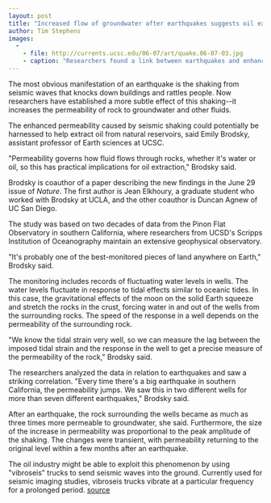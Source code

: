 ```yaml
---
layout: post
title: "Increased flow of groundwater after earthquakes suggests oil extraction applications"
author: Tim Stephens 
images:
  -
    - file: http://currents.ucsc.edu/06-07/art/quake.06-07-03.jpg
    - caption: "Researchers found a link between earthquakes and enhanced permeability to groundwater by analyzing two decades of data from the Pinon Flat Observatory in southern California. Photo courtesy of Emily Brodsky"
---
```


The most obvious manifestation of an earthquake is the shaking from seismic waves that knocks down buildings and rattles people. Now researchers have established a more subtle effect of this shaking--it increases the permeability of rock to groundwater and other fluids.

The enhanced permeability caused by seismic shaking could potentially be harnessed to help extract oil from natural reservoirs, said Emily Brodsky, assistant professor of Earth sciences at UCSC.

"Permeability governs how fluid flows through rocks, whether it's water or oil, so this has practical implications for oil extraction," Brodsky said.

Brodsky is coauthor of a paper describing the new findings in the June 29 issue of _Nature_. The first author is Jean Elkhoury, a graduate student who worked with Brodsky at UCLA, and the other coauthor is Duncan Agnew of UC San Diego.

The study was based on two decades of data from the Pinon Flat Observatory in southern California, where researchers from UCSD's Scripps Institution of Oceanography maintain an extensive geophysical observatory.

"It's probably one of the best-monitored pieces of land anywhere on Earth," Brodsky said.

The monitoring includes records of fluctuating water levels in wells. The water levels fluctuate in response to tidal effects similar to oceanic tides. In this case, the gravitational effects of the moon on the solid Earth squeeze and stretch the rocks in the crust, forcing water in and out of the wells from the surrounding rocks. The speed of the response in a well depends on the permeability of the surrounding rock.

"We know the tidal strain very well, so we can measure the lag between the imposed tidal strain and the response in the well to get a precise measure of the permeability of the rock," Brodsky said.

The researchers analyzed the data in relation to earthquakes and saw a striking correlation. "Every time there's a big earthquake in southern California, the permeability jumps. We saw this in two different wells for more than seven different earthquakes," Brodsky said.

After an earthquake, the rock surrounding the wells became as much as three times more permeable to groundwater, she said. Furthermore, the size of the increase in permeability was proportional to the peak amplitude of the shaking. The changes were transient, with permeability returning to the original level within a few months after an earthquake.

The oil industry might be able to exploit this phenomenon by using "vibroseis" trucks to send seismic waves into the ground. Currently used for seismic imaging studies, vibroseis trucks vibrate at a particular frequency for a prolonged period.
[source](http://www1.ucsc.edu/currents/06-07/07-03/earthquake.asp "Permalink to earthquake")
